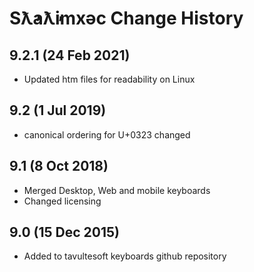 Sƛ̓aƛ̓imxəc Change History
============================

9.2.1 (24 Feb 2021)
-------------------
* Updated htm files for readability on Linux

9.2 (1 Jul 2019)
-----------------
 * canonical ordering for U+0323 changed

9.1 (8 Oct 2018)
-----------------
* Merged Desktop, Web and mobile keyboards
* Changed licensing

9.0 (15 Dec 2015)
-----------------

* Added to tavultesoft keyboards github repository
